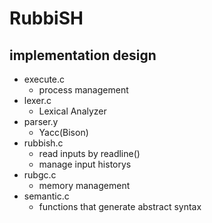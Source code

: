RubbiSH
=========

## implementation design
* execute.c
  * process management
* lexer.c
  * Lexical Analyzer
* parser.y
  * Yacc(Bison)
* rubbish.c
  * read inputs by readline()
  * manage input historys
* rubgc.c
  * memory management
* semantic.c
  * functions that generate abstract syntax
